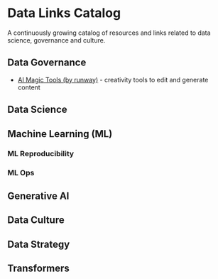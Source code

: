 # Data Links Catalog
A continuously growing catalog of resources and links related to data science, governance and culture.

## Data Governance
- [AI Magic Tools (by runway)](https://runwayml.com/ai-magic-tools/) - creativity tools to edit and generate content
## Data Science
## Machine Learning (ML)
### ML Reproducibility
### ML Ops
## Generative AI
## Data Culture
## Data Strategy
## Transformers
